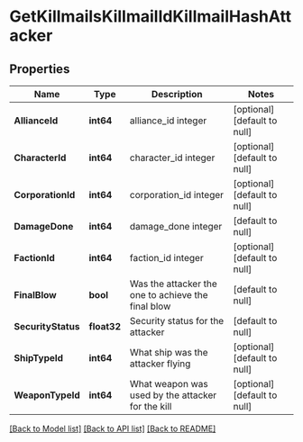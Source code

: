 # GetKillmailsKillmailIdKillmailHashAttacker

## Properties
Name | Type | Description | Notes
------------ | ------------- | ------------- | -------------
**AllianceId** | **int64** | alliance_id integer | [optional] [default to null]
**CharacterId** | **int64** | character_id integer | [optional] [default to null]
**CorporationId** | **int64** | corporation_id integer | [optional] [default to null]
**DamageDone** | **int64** | damage_done integer | [default to null]
**FactionId** | **int64** | faction_id integer | [optional] [default to null]
**FinalBlow** | **bool** | Was the attacker the one to achieve the final blow  | [default to null]
**SecurityStatus** | **float32** | Security status for the attacker  | [default to null]
**ShipTypeId** | **int64** | What ship was the attacker flying  | [optional] [default to null]
**WeaponTypeId** | **int64** | What weapon was used by the attacker for the kill  | [optional] [default to null]

[[Back to Model list]](../README.md#documentation-for-models) [[Back to API list]](../README.md#documentation-for-api-endpoints) [[Back to README]](../README.md)



